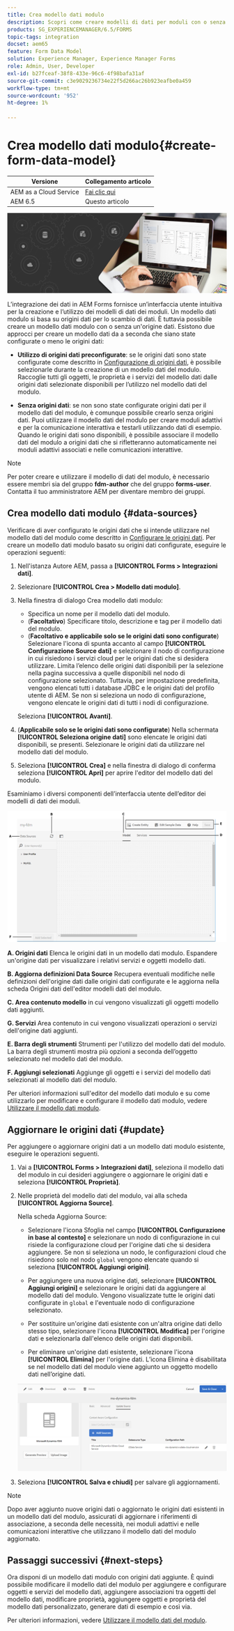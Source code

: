 ```yaml
---
title: Crea modello dati modulo
description: Scopri come creare modelli di dati per moduli con o senza origini dati configurate.
products: SG_EXPERIENCEMANAGER/6.5/FORMS
topic-tags: integration
docset: aem65
feature: Form Data Model
solution: Experience Manager, Experience Manager Forms
role: Admin, User, Developer
exl-id: b27fceaf-38f8-433e-96c6-4f98bafa31af
source-git-commit: c3e9029236734e22f5d266ac26b923eafbe0a459
workflow-type: tm+mt
source-wordcount: '952'
ht-degree: 1%

---
```


# Crea modello dati modulo{#create-form-data-model}

| Versione | Collegamento articolo |
| -------- | ---------------------------- |
| AEM as a Cloud Service | [Fai clic qui](https://experienceleague.adobe.com/docs/experience-manager-cloud-service/content/forms/integrate/use-form-data-model/create-form-data-models.html) |
| AEM 6.5 | Questo articolo |


![immagine protagonista](do-not-localize/data-integration.png)

L’integrazione dei dati in AEM Forms fornisce un’interfaccia utente intuitiva per la creazione e l’utilizzo dei modelli di dati dei moduli. Un modello dati modulo si basa su origini dati per lo scambio di dati. È tuttavia possibile creare un modello dati modulo con o senza un&#39;origine dati. Esistono due approcci per creare un modello dati da a seconda che siano state configurate o meno le origini dati:

* **Utilizzo di origini dati preconfigurate**: se le origini dati sono state configurate come descritto in [Configurazione di origini dati](../../forms/using/configure-data-sources.md), è possibile selezionarle durante la creazione di un modello dati del modulo. Raccoglie tutti gli oggetti, le proprietà e i servizi del modello dati dalle origini dati selezionate disponibili per l’utilizzo nel modello dati del modulo.

* **Senza origini dati**: se non sono state configurate origini dati per il modello dati del modulo, è comunque possibile crearlo senza origini dati. Puoi utilizzare il modello dati del modulo per creare moduli adattivi e per la comunicazione interattiva e testarli utilizzando dati di esempio. Quando le origini dati sono disponibili, è possibile associare il modello dati del modulo a origini dati che si rifletteranno automaticamente nei moduli adattivi associati e nelle comunicazioni interattive.

>[!NOTE]
>
>Per poter creare e utilizzare il modello di dati del modulo, è necessario essere membri sia del gruppo **fdm-author** che del gruppo **forms-user**. Contatta il tuo amministratore AEM per diventare membro dei gruppi.

## Crea modello dati modulo {#data-sources}

Verificare di aver configurato le origini dati che si intende utilizzare nel modello dati del modulo come descritto in [Configurare le origini dati](../../forms/using/configure-data-sources.md). Per creare un modello dati modulo basato su origini dati configurate, eseguire le operazioni seguenti:

1. Nell&#39;istanza Autore AEM, passa a **[!UICONTROL Forms > Integrazioni dati]**.
1. Selezionare **[!UICONTROL Crea > Modello dati modulo]**.
1. Nella finestra di dialogo Crea modello dati modulo:

   * Specifica un nome per il modello dati del modulo.
   * (**Facoltativo**) Specificare titolo, descrizione e tag per il modello dati del modulo.
   * (**Facoltativo e applicabile solo se le origini dati sono configurate**) Selezionare l&#39;icona di spunta accanto al campo **[!UICONTROL Configurazione Source dati]** e selezionare il nodo di configurazione in cui risiedono i servizi cloud per le origini dati che si desidera utilizzare. Limita l’elenco delle origini dati disponibili per la selezione nella pagina successiva a quelle disponibili nel nodo di configurazione selezionato. Tuttavia, per impostazione predefinita, vengono elencati tutti i database JDBC e le origini dati del profilo utente di AEM. Se non si seleziona un nodo di configurazione, vengono elencate le origini dati di tutti i nodi di configurazione.

   Seleziona **[!UICONTROL Avanti]**.

1. (**Applicabile solo se le origini dati sono configurate**) Nella schermata **[!UICONTROL Seleziona origine dati]** sono elencate le origini dati disponibili, se presenti. Selezionare le origini dati da utilizzare nel modello dati del modulo.
1. Seleziona **[!UICONTROL Crea]** e nella finestra di dialogo di conferma seleziona **[!UICONTROL Apri]** per aprire l&#39;editor del modello dati del modulo.

Esaminiamo i diversi componenti dell’interfaccia utente dell’editor dei modelli di dati dei moduli.

![Un modello di dati modulo con tre origini dati: un servizio RESTful, un profilo utente di AEM e un RDBMS](assets/fdm-ui.png)

**A. Origini dati** Elenca le origini dati in un modello dati modulo. Espandere un&#39;origine dati per visualizzare i relativi servizi e oggetti modello dati.

**B. Aggiorna definizioni Data Source** Recupera eventuali modifiche nelle definizioni dell&#39;origine dati dalle origini dati configurate e le aggiorna nella scheda Origini dati dell&#39;editor modelli dati del modulo.

**C. Area contenuto modello** in cui vengono visualizzati gli oggetti modello dati aggiunti.

**G. Servizi** Area contenuto in cui vengono visualizzati operazioni o servizi dell&#39;origine dati aggiunti.

**E. Barra degli strumenti** Strumenti per l&#39;utilizzo del modello dati del modulo. La barra degli strumenti mostra più opzioni a seconda dell’oggetto selezionato nel modello dati del modulo.

**F. Aggiungi selezionati** Aggiunge gli oggetti e i servizi del modello dati selezionati al modello dati del modulo.

Per ulteriori informazioni sull&#39;editor del modello dati modulo e su come utilizzarlo per modificare e configurare il modello dati modulo, vedere [Utilizzare il modello dati modulo](../../forms/using/work-with-form-data-model.md).

## Aggiornare le origini dati {#update}

Per aggiungere o aggiornare origini dati a un modello dati modulo esistente, eseguire le operazioni seguenti.

1. Vai a **[!UICONTROL Forms > Integrazioni dati]**, seleziona il modello dati del modulo in cui desideri aggiungere o aggiornare le origini dati e seleziona **[!UICONTROL Proprietà]**.
1. Nelle proprietà del modello dati del modulo, vai alla scheda **[!UICONTROL Aggiorna Source]**.

   Nella scheda Aggiorna Source:

   * Selezionare l&#39;icona Sfoglia nel campo **[!UICONTROL Configurazione in base al contesto]** e selezionare un nodo di configurazione in cui risiede la configurazione cloud per l&#39;origine dati che si desidera aggiungere. Se non si seleziona un nodo, le configurazioni cloud che risiedono solo nel nodo `global` vengono elencate quando si seleziona **[!UICONTROL Aggiungi origini]**.

   * Per aggiungere una nuova origine dati, selezionare **[!UICONTROL Aggiungi origini]** e selezionare le origini dati da aggiungere al modello dati del modulo. Vengono visualizzate tutte le origini dati configurate in `global` e l&#39;eventuale nodo di configurazione selezionato.

   * Per sostituire un&#39;origine dati esistente con un&#39;altra origine dati dello stesso tipo, selezionare l&#39;icona **[!UICONTROL Modifica]** per l&#39;origine dati e selezionarla dall&#39;elenco delle origini dati disponibili.
   * Per eliminare un&#39;origine dati esistente, selezionare l&#39;icona **[!UICONTROL Elimina]** per l&#39;origine dati. L’icona Elimina è disabilitata se nel modello dati del modulo viene aggiunto un oggetto modello dati nell’origine dati.

   ![fdm-properties](assets/fdm-properties.png)

1. Seleziona **[!UICONTROL Salva e chiudi]** per salvare gli aggiornamenti.

>[!NOTE]
>
>Dopo aver aggiunto nuove origini dati o aggiornato le origini dati esistenti in un modello dati del modulo, assicurati di aggiornare i riferimenti di associazione, a seconda delle necessità, nei moduli adattivi e nelle comunicazioni interattive che utilizzano il modello dati del modulo aggiornato.

## Passaggi successivi {#next-steps}

Ora disponi di un modello dati modulo con origini dati aggiunte. È quindi possibile modificare il modello dati del modulo per aggiungere e configurare oggetti e servizi del modello dati, aggiungere associazioni tra oggetti del modello dati, modificare proprietà, aggiungere oggetti e proprietà del modello dati personalizzato, generare dati di esempio e così via.

Per ulteriori informazioni, vedere [Utilizzare il modello dati del modulo](../../forms/using/work-with-form-data-model.md).
